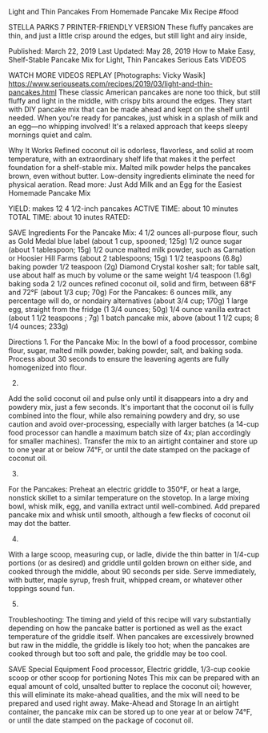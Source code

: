 Light and Thin Pancakes From Homemade Pancake Mix Recipe
#food 

STELLA PARKS
7     PRINTER-FRIENDLY VERSION
These fluffy pancakes are thin, and just a little crisp around the edges, but still light and airy inside,

Published: March 22, 2019 Last Updated: May 28, 2019
How to Make Easy, Shelf-Stable Pancake Mix for Light, Thin Pancakes
Serious Eats
VIDEOS
   
WATCH MORE VIDEOS
REPLAY
[Photographs: Vicky Wasik]
https://www.seriouseats.com/recipes/2019/03/light-and-thin-pancakes.html
These classic American pancakes are none too thick, but still fluffy and light in the middle, with crispy bits around the edges. They start with DIY pancake mix that can be made ahead and kept on the shelf until needed. When you're ready for pancakes, just whisk in a splash of milk and an egg—no whipping involved! It's a relaxed approach that keeps sleepy mornings quiet and calm.

Why It Works
Refined coconut oil is odorless, flavorless, and solid at room temperature, with an extraordinary shelf life that makes it the perfect foundation for a shelf-stable mix.
Malted milk powder helps the pancakes brown, even without butter.
Low-density ingredients eliminate the need for physical aeration.
Read more: Just Add Milk and an Egg for the Easiest Homemade Pancake Mix

YIELD:
makes 12 4 1/2-inch pancakes
ACTIVE TIME:
about 10 minutes
TOTAL TIME:
about 10 inutes
RATED:
    
 SAVE
Ingredients
For the Pancake Mix:
4 1/2 ounces all-purpose flour, such as Gold Medal blue label (about 1 cup, spooned; 125g)
1/2 ounce sugar (about 1 tablespoon; 15g)
1/2 ounce malted milk powder, such as Carnation or Hoosier Hill Farms (about 2 tablespoons; 15g)
1 1/2 teaspoons (6.8g) baking powder
1/2 teaspoon (2g) Diamond Crystal kosher salt; for table salt, use about half as much by volume or the same weight
1/4 teaspoon (1.6g) baking soda
2 1/2 ounces refined coconut oil, solid and firm, between 68°F and 72°F (about 1/3 cup; 70g)
For the Pancakes:
6 ounces milk, any percentage will do, or nondairy alternatives (about 3/4 cup; 170g)
1 large egg, straight from the fridge (1 3/4 ounces; 50g)
1/4 ounce vanilla extract (about 1 1/2 teaspoons ; 7g)
1 batch pancake mix, above (about 1 1/2 cups; 8 1/4 ounces; 233g)

Directions
1.
For the Pancake Mix: In the bowl of a food processor, combine flour, sugar, malted milk powder, baking powder, salt, and baking soda. Process about 30 seconds to ensure the leavening agents are fully homogenized into flour.

2.
Add the solid coconut oil and pulse only until it disappears into a dry and powdery mix, just a few seconds. It's important that the coconut oil is fully combined into the flour, while also remaining powdery and dry, so use caution and avoid over-processing, especially with larger batches (a 14-cup food processor can handle a maximum batch size of 4x; plan accordingly for smaller machines). Transfer the mix to an airtight container and store up to one year at or below 74°F, or until the date stamped on the package of coconut oil.

3.
For the Pancakes: Preheat an electric griddle to 350°F, or heat a large, nonstick skillet to a similar temperature on the stovetop. In a large mixing bowl, whisk milk, egg, and vanilla extract until well-combined. Add prepared pancake mix and whisk until smooth, although a few flecks of coconut oil may dot the batter.

4.
With a large scoop, measuring cup, or ladle, divide the thin batter in 1/4-cup portions (or as desired) and griddle until golden brown on either side, and cooked through the middle, about 90 seconds per side. Serve immediately, with butter, maple syrup, fresh fruit, whipped cream, or whatever other toppings sound fun.

5.
Troubleshooting: The timing and yield of this recipe will vary substantially depending on how the pancake batter is portioned as well as the exact temperature of the griddle itself. When pancakes are excessively browned but raw in the middle, the griddle is likely too hot; when the pancakes are cooked through but too soft and pale, the griddle may be too cool.

 SAVE
Special Equipment
Food processor, Electric griddle, 1/3-cup cookie scoop or other scoop for portioning
Notes
This mix can be prepared with an equal amount of cold, unsalted butter to replace the coconut oil; however, this will eliminate its make-ahead qualities, and the mix will need to be prepared and used right away.
Make-Ahead and Storage
In an airtight container, the pancake mix can be stored up to one year at or below 74°F, or until the date stamped on the package of coconut oil.